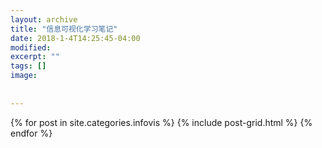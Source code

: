 ```yaml
---
layout: archive
title: "信息可视化学习笔记"
date: 2018-1-4T14:25:45-04:00
modified:
excerpt: ""
tags: []
image: 
  
 
---
```



<div class="tiles">
{% for post in site.categories.infovis %}
  {% include post-grid.html %}
{% endfor %}
</div><!-- /.tiles 把所有categories 有 infovis 的列出来-->